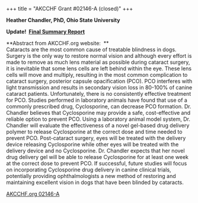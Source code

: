 +++
title = "AKCCHF Grant #02146-A (closed)"
+++

**Heather Chandler, PhD, Ohio State University**

**Update!  [Final Summary Report](</files/AKCCHF 02146-A FINAL Summary.pdf>)**

**Abstract from AKCCHF.org website:  **\
Cataracts are the most common cause of treatable blindness in dogs.
Surgery is the only way to restore normal vision and although every
effort is made to remove as much lens material as possible during
cataract surgery, it is inevitable that some lens cells are left behind
within the eye. These lens cells will move and multiply, resulting in
the most common complication to cataract surgery, posterior capsule
opacification (PCO). PCO interferes with light transmission and results
in secondary vision loss in 80-100% of canine cataract patients.
Unfortunately, there is no consistently effective treatment for PCO.
Studies performed in laboratory animals have found that use of a
commonly prescribed drug, Cyclosporine, can decrease PCO formation. Dr.
Chandler believes that Cyclosporine may provide a safe, cost-effective
and reliable option to prevent PCO. Using a laboratory animal model
system, Dr. Chandler will evaluate the effectiveness of a novel
gel-based drug delivery polymer to release Cyclosporine at the correct
dose and time needed to prevent PCO. Post-cataract surgery, eyes will be
treated with the delivery device releasing Cyclosporine while other eyes
will be treated with the delivery device and no Cyclosporine. Dr.
Chandler expects that her novel drug delivery gel will be able to
release Cyclosporine for at least one week at the correct dose to
prevent PCO. If successful, future studies will focus on incorporating
Cyclosporine drug delivery in canine clinical trials, potentially
providing ophthalmologists a new method of restoring and maintaining
excellent vision in dogs that have been blinded by cataracts. 

[AKCCHF.org
02146-A](http://www.akcchf.org/research/research-portfolio/2146.html)
